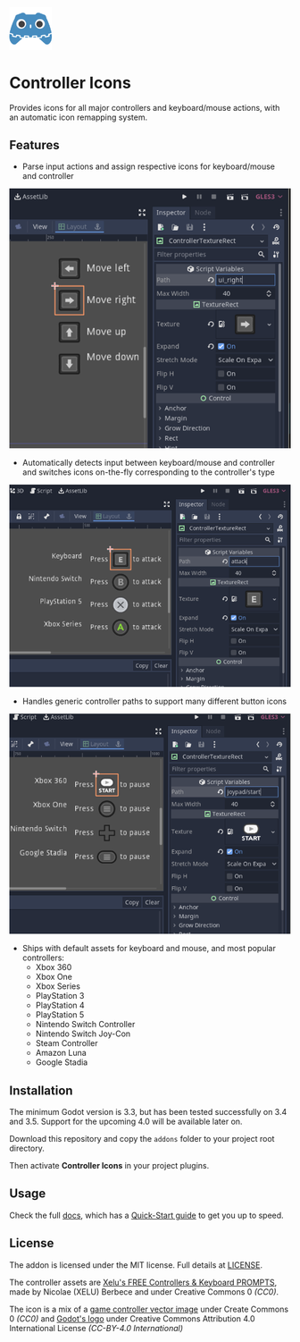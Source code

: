 <img src="https://raw.githubusercontent.com/Ev1lbl0w/controller_icons/master/icon.png" width=15%>

# Controller Icons

Provides icons for all major controllers and keyboard/mouse actions, with an automatic icon remapping system.

## Features

- Parse input actions and assign respective icons for keyboard/mouse and controller

![](screenshots/1.png)

- Automatically detects input between keyboard/mouse and controller and switches icons on-the-fly corresponding to the controller's type

![](screenshots/2.png)

- Handles generic controller paths to support many different button icons

![](screenshots/3.png)

- Ships with default assets for keyboard and mouse, and most popular controllers:
	- Xbox 360
	- Xbox One
	- Xbox Series
	- PlayStation 3
	- PlayStation 4
	- PlayStation 5
	- Nintendo Switch Controller
	- Nintendo Switch Joy-Con
	- Steam Controller
	- Amazon Luna
	- Google Stadia

## Installation

The minimum Godot version is 3.3, but has been tested successfully on 3.4 and 3.5. Support for the upcoming 4.0 will be available later on.

Download this repository and copy the `addons` folder to your project root directory.

Then activate **Controller Icons** in your project plugins.

## Usage

Check the full [docs](DOCS.md), which has a [Quick-Start guide](DOCS.md#quick-start-guide) to get you up to speed.

## License

The addon is licensed under the MIT license. Full details at [LICENSE](LICENSE).

The controller assets are [Xelu's FREE Controllers & Keyboard PROMPTS](https://thoseawesomeguys.com/prompts/), made by Nicolae (XELU) Berbece and under Creative Commons 0 _(CC0)_.

The icon is a mix of a [game controller vector image](https://www.svgrepo.com/svg/255536/game-controller-gamepad) under Create Commons 0 _(CC0)_ and [Godot's logo](https://github.com/godotengine/godot/blob/master/icon.svg) under Creative Commons Attribution 4.0 International License _(CC-BY-4.0 International)_